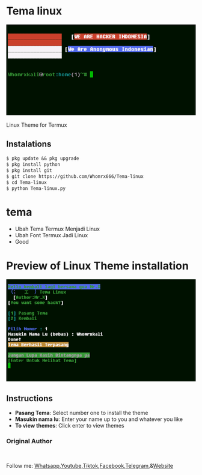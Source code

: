 # Tema linux
![Tema-linux](Tema-linux.png)

Linux Theme for Termux

## Instalations
```
$ pkg update && pkg upgrade
$ pkg install python
$ pkg install git
$ git clone https://github.com/Whomrx666/Tema-linux
$ cd Tema-linux
$ python Tema-linux.py

```
# tema
+ Ubah Tema Termux Menjadi Linux
+ Ubah Font Termux Jadi Linux
+ Good

# Preview of Linux Theme installation

<img src="https://github.com/Whomrx666/Tema-linux/blob/main/01.png">


## Instructions
- **Pasang Tema**: Select number one to install the theme
- **Masukin nama lu**: Enter your name up to you and whatever you like
- **To view themes**: Click enter to view themes
### Original Author
<a href="https://github.com/Whomrx666"><img src="https://img.shields.io/badge/Original-Author-brightgreen.svg" alt=""/></a>

Follow me: [Whatsapp](https://wa.me/6287855190571),[Youtube](https://youtube.com/@whomrx666),[Tiktok](https://www.tiktok.com/@whomr.x),[Facebook](https://www.facebook.com/whomrx.666),[Telegram](https://t.me/@Whomr_X),&[Website](https://whomrxhackers.blogspot.com/)

